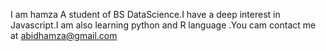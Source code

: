 I am hamza A student of BS DataScience.I have a deep interest in Javascript.I am also learning python and R language .You cam contact me at abidhamza@gmail.com
